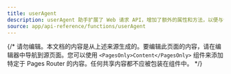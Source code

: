```yaml
---
title: userAgent
description: userAgent 助手扩展了 Web 请求 API，增加了额外的属性和方法，以便与请求中的用户代理对象进行交互。
source: app/api-reference/functions/userAgent
---
```


{/* 请勿编辑。本文档的内容是从上述来源生成的。要编辑此页面的内容，请在编辑器中导航到源页面。您可以使用 `<PagesOnly>Content</PagesOnly>` 组件来添加特定于 Pages Router 的内容。任何共享内容都不应被包装在组件中。 */}